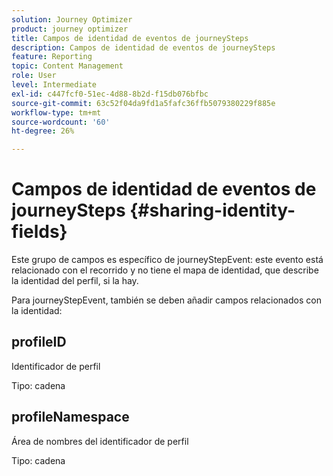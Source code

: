 ```yaml
---
solution: Journey Optimizer
product: journey optimizer
title: Campos de identidad de eventos de journeySteps
description: Campos de identidad de eventos de journeySteps
feature: Reporting
topic: Content Management
role: User
level: Intermediate
exl-id: c447fcf0-51ec-4d88-8b2d-f15db076bfbc
source-git-commit: 63c52f04da9fd1a5fafc36ffb5079380229f885e
workflow-type: tm+mt
source-wordcount: '60'
ht-degree: 26%

---
```


# Campos de identidad de eventos de journeySteps {#sharing-identity-fields}

Este grupo de campos es específico de journeyStepEvent: este evento está relacionado con el recorrido y no tiene el mapa de identidad, que describe la identidad del perfil, si la hay.

Para journeyStepEvent, también se deben añadir campos relacionados con la identidad:

## profileID

Identificador de perfil

Tipo: cadena

## profileNamespace

Área de nombres del identificador de perfil

Tipo: cadena
